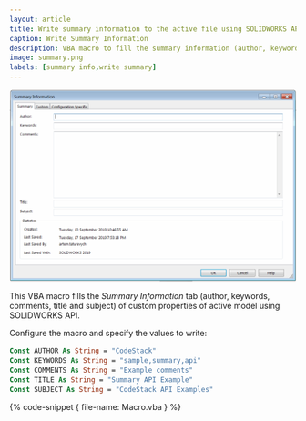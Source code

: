 ```yaml
---
layout: article
title: Write summary information to the active file using SOLIDWORKS API
caption: Write Summary Information
description: VBA macro to fill the summary information (author, keywords, comments, title, subject) for active SOLIDWORKS file using SOLIDWORKS API
image: summary.png
labels: [summary info,write summary]
---
```

![Summary Information of SOLIDWORKS file](summary.png)

This VBA macro fills the *Summary Information* tab (author, keywords, comments, title and subject) of custom properties of active model using SOLIDWORKS API.

Configure the macro and specify the values to write:

~~~ vb
Const AUTHOR As String = "CodeStack"
Const KEYWORDS As String = "sample,summary,api"
Const COMMENTS As String = "Example comments"
Const TITLE As String = "Summary API Example"
Const SUBJECT As String = "CodeStack API Examples"
~~~

{% code-snippet { file-name: Macro.vba } %}
